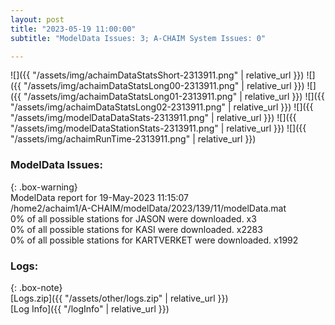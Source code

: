 ```yaml
---
layout: post
title: "2023-05-19 11:00:00"
subtitle: "ModelData Issues: 3; A-CHAIM System Issues: 0"

---
```


![]({{ "/assets/img/achaimDataStatsShort-2313911.png" | relative_url }})
![]({{ "/assets/img/achaimDataStatsLong00-2313911.png" | relative_url }})
![]({{ "/assets/img/achaimDataStatsLong01-2313911.png" | relative_url }})
![]({{ "/assets/img/achaimDataStatsLong02-2313911.png" | relative_url }})
![]({{ "/assets/img/modelDataDataStats-2313911.png" | relative_url }})
![]({{ "/assets/img/modelDataStationStats-2313911.png" | relative_url }})
![]({{ "/assets/img/achaimRunTime-2313911.png" | relative_url }})


### ModelData Issues:  
  
{: .box-warning}  
 ModelData report for 19-May-2023 11:15:07   
 /home2/achaim1/A-CHAIM/modelData/2023/139/11/modelData.mat   
 0% of all possible stations for JASON were downloaded. x3   
 0% of all possible stations for KASI were downloaded. x2283   
 0% of all possible stations for KARTVERKET were downloaded. x1992   
  


### Logs:  
  
{: .box-note}  
[Logs.zip]({{ "/assets/other/logs.zip" | relative_url }})  
[Log Info]({{ "/logInfo" | relative_url }})  
